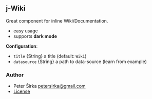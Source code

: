 ## j-Wiki

Great component for inline Wiki/Documentation.

- easy usage
- supports __dark mode__

__Configuration__:

- `title` {String} a title (default: `Wiki`)
- `datasource` {String} a path to data-source (learn from example)

### Author

- Peter Širka <petersirka@gmail.com>
- [License](https://www.totaljs.com/licenses/)